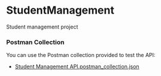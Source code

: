 # StudentManagement
Student management project


### Postman Collection

You can use the Postman collection provided to test the API:

- [Student Management API.postman_collection.json](./studentmanagement.postman_collection.json)
